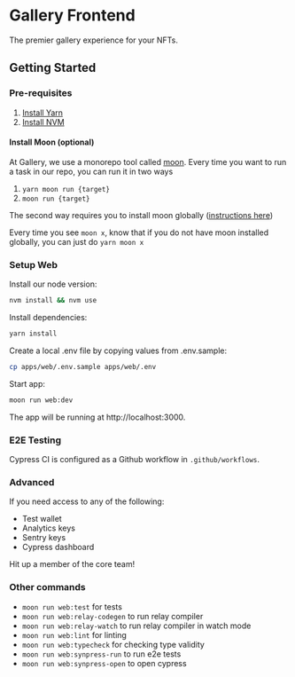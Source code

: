# Gallery Frontend

The premier gallery experience for your NFTs.

## Getting Started

### Pre-requisites

1. [Install Yarn](https://classic.yarnpkg.com/en/docs/install)
2. [Install NVM](https://github.com/nvm-sh/nvm)

#### Install Moon (optional)
At Gallery, we use a monorepo tool called [moon](https://moonrepo.dev).
Every time you want to run a task in our repo, you can run it in two ways
1. `yarn moon run {target}`
2. `moon run {target}`

The second way requires you to install moon globally ([instructions here](https://moonrepo.dev/docs/install#installing))

Every time you see `moon x`, know that if you do not have moon installed globally, you can just do `yarn moon x`

### Setup Web

Install our node version:

```bash
nvm install && nvm use
```

Install dependencies:

```bash
yarn install
```

Create a local .env file by copying values from .env.sample:

```bash
cp apps/web/.env.sample apps/web/.env
```

Start app:

```bash
moon run web:dev
```

The app will be running at http://localhost:3000.

### E2E Testing

Cypress CI is configured as a Github workflow in `.github/workflows`.

### Advanced

If you need access to any of the following:

- Test wallet
- Analytics keys
- Sentry keys
- Cypress dashboard

Hit up a member of the core team!

### Other commands

- `moon run web:test` for tests
- `moon run web:relay-codegen` to run relay compiler
- `moon run web:relay-watch` to run relay compiler in watch mode
- `moon run web:lint` for linting
- `moon run web:typecheck` for checking type validity
- `moon run web:synpress-run` to run e2e tests
- `moon run web:synpress-open` to open cypress
